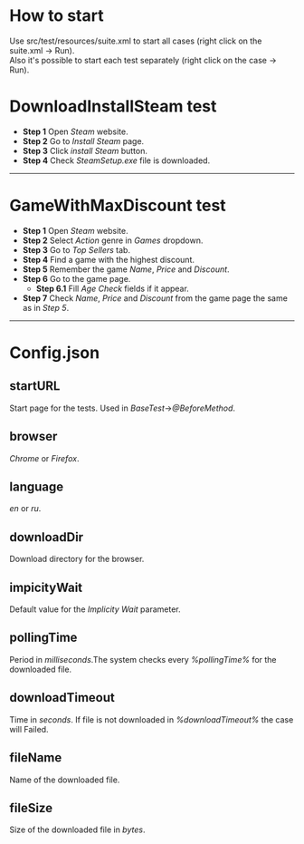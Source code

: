 # How to start
Use src/test/resources/suite.xml to start all cases (right click on the suite.xml -> Run).  
Also it's possible to start each test separately (right click on the case -> Run).
# DownloadInstallSteam test
* **Step 1** Open *Steam* website.
* **Step 2** Go to *Install Steam* page.
* **Step 3** Click *install Steam* button.
* **Step 4** Check *SteamSetup.exe* file is downloaded.
***
# GameWithMaxDiscount test
* **Step 1** Open *Steam* website.
* **Step 2** Select *Action* genre in *Games* dropdown.
* **Step 3** Go to *Top Sellers* tab.
* **Step 4** Find a game with the highest discount.
* **Step 5** Remember the game *Name*, *Price* and *Discount*.
* **Step 6** Go to the game page.
  * **Step 6.1** Fill *Age Check* fields if it appear.
* **Step 7** Check *Name*, *Price* and *Discount* from the game page the same as in *Step 5*.
***
# Config.json
## startURL
Start page for the tests. Used in *BaseTest*->*@BeforeMethod*.
## browser
*Chrome* or *Firefox*.
## language
*en* or *ru*.
## downloadDir
Download directory for the browser.
## impicityWait
Default value for the *Implicity Wait* parameter.
## pollingTime
Period in *milliseconds*.The system checks every *%pollingTime%* for the downloaded file.
## downloadTimeout
Time in *seconds*. If file is not downloaded in *%downloadTimeout%* the case will Failed.
## fileName
Name of the downloaded file.
## fileSize
Size of the downloaded file in *bytes*.
